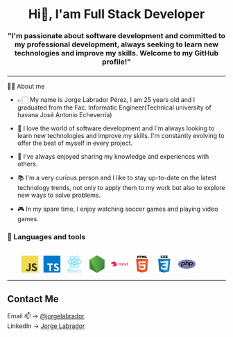 <!DOCTYPE html>
<html lang="en">
<head>
    <meta charset="UTF-8">
    <meta http-equiv="X-UA-Compatible" content="IE=edge">
    <meta name="viewport" content="width=device-width, initial-scale=1.0">
</head>
<body>
    <div align="center">
        <h1 align="center">
            Hi👋, I'am Full Stack Developer
        </h1>
        <h3 align="center">
             "I'm passionate about software development and committed to my professional development, always seeking to learn new technologies and improve my skills. Welcome to my GitHub profile!"
        <h3>
    </div>    
</body>
</html>
  
 ---        
 👨‍💻 About me
  - 👉🏻 My name is Jorge Labrador Pérez, I am 25 years old and I graduated from the Fac. Informatic Engineer(Technical university of havana José Antonio Echeverría)

- 🚀 I love the world of software development and I'm always looking to learn new technologies and improve my skills. I'm constantly evolving to offer the best of myself in every project.

- 🌟 I've always enjoyed sharing my knowledge and experiences with others.

- 📚 I'm a very curious person and I like to stay up-to-date on the latest technology trends, not only to apply them to my work but also to explore new ways to solve problems.

- 🎮 In my spare time, I enjoy watching soccer games and playing video games.

<!DOCTYPE html>
<html lang="en">
<head>
    <meta charset="UTF-8">
    <meta http-equiv="X-UA-Compatible" content="IE=edge">
    <meta name="viewport" content="width=device-width, initial-scale=1.0">

</head>
<body>
    <div align="left">
        <h3>🔨 Languages and tools</h3>&nbsp;
     &nbsp;&nbsp;   <div >
        &nbsp;&nbsp;  &nbsp;&nbsp;&nbsp;&nbsp;
            <img src="https://github.com/devicons/devicon/blob/master/icons/javascript/javascript-original.svg" height="40" width="40"/>&nbsp;&nbsp;
            <img src="https://github.com/devicons/devicon/blob/master/icons/typescript/typescript-original.svg" height="40" width="40"/>&nbsp;&nbsp;
            <img src="https://github.com/devicons/devicon/blob/master/icons/react/react-original-wordmark.svg" height="40" width="40">&nbsp;&nbsp;
            <img src="https://github.com/devicons/devicon/blob/master/icons/nodejs/nodejs-original.svg" height="40" width="40"/>&nbsp;&nbsp;   
            <img src="https://github.com/devicons/devicon/blob/master/icons/nestjs/nestjs-original-wordmark.svg" height="40" width="40">&nbsp;&nbsp;
            <img src="https://github.com/devicons/devicon/blob/master/icons/html5/html5-original-wordmark.svg" height="40" width="40"/>&nbsp;&nbsp;
            <img src="https://github.com/devicons/devicon/blob/master/icons/css3/css3-original-wordmark.svg" height="40" width="40"/>&nbsp;&nbsp;
            <img src="https://github.com/devicons/devicon/blob/master/icons/php/php-original.svg" height="40" width="40"/>&nbsp;&nbsp;                   
            </div>
    </div>
    <hr/>
  <h2>Contact Me</h2>
Email 📫 -> <a href="mailto:jorgelabrador3108@gmail.com">@jorgelabrador</a> <br/>
LinkedIn -> <a href="https://linkedin.com/in/jorge-labrador-perez">Jorge Labrador</a> <br/>
</body>
</html>
